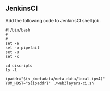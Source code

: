 ## JenkinsCI

Add the following code to JenkinsCI shell job.

```
#!/bin/bash
#
#
set -e
set -o pipefail
set -u
set -x

cd ciscripts
ls -l

ipaddr="$(< /metadata/meta-data/local-ipv4)"
YUM_HOST="${ipaddr}" ./web3layers-ci.sh
```
